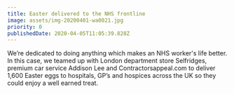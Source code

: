 ```yaml
---
title: Easter delivered to the NHS frontline
image: assets/img-20200401-wa0021.jpg
priority: 0
publishedDate: 2020-04-05T11:05:39.828Z
---
```

We’re dedicated to doing anything which makes an NHS worker's life better. In this case, we teamed up with London department store Selfridges, premium car service Addison Lee and Contractorsappeal.com to deliver 1,600 Easter eggs to hospitals, GP’s and hospices across the UK so they could enjoy a well earned treat.